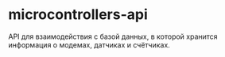 # microcontrollers-api
API для взаимодействия с базой данных, в которой хранится информация о модемах, датчиках и счётчиках. 
